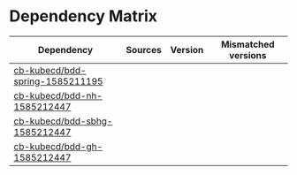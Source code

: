 # Dependency Matrix

Dependency | Sources | Version | Mismatched versions
---------- | ------- | ------- | -------------------
[cb-kubecd/bdd-spring-1585211195](https://github.com/cb-kubecd/bdd-spring-1585211195.git) |  | []() | 
[cb-kubecd/bdd-nh-1585212447](https://github.com/cb-kubecd/bdd-nh-1585212447.git) |  | []() | 
[cb-kubecd/bdd-sbhg-1585212447](https://github.com/cb-kubecd/bdd-sbhg-1585212447.git) |  | []() | 
[cb-kubecd/bdd-gh-1585212447](https://github.com/cb-kubecd/bdd-gh-1585212447.git) |  | []() | 

